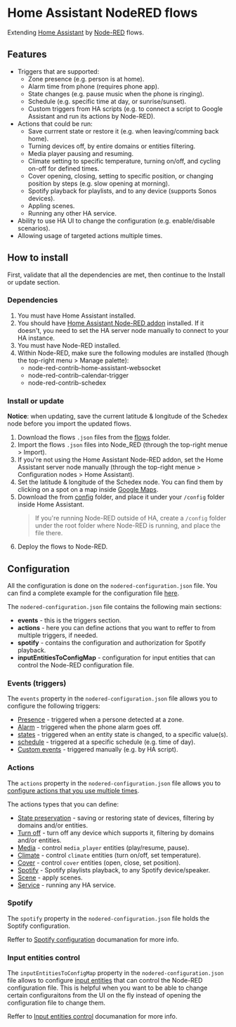 # Home Assistant NodeRED flows
Extending [Home Assistant](http://home-assistant.io) by [Node-RED](http://nodered.org) flows.

## Features

* Triggers that are supported:
  * Zone presence (e.g. person is at home).
  * Alarm time from phone (requires phone app).
  * State changes (e.g. pause music when the phone is ringing).
  * Schedule (e.g. specific time at day, or sunrise/sunset).
  * Custom triggers from HA scripts (e.g. to connect a script to Google Assistant and run its actions by Node-RED).
* Actions that could be run:
  * Save currrent state or restore it (e.g. when leaving/comming back home).
  * Turning devices off, by entire domains or entities filtering.
  * Media player pausing and resuming.
  * Climate setting to specific temperature, turning on/off, and cycling on-off for defined times.
  * Cover opening, closing, setting to specific position, or changing position by steps (e.g. slow opening at morning).
  * Spotify playback for playlists, and to any device (supports Sonos devices).
  * Appling scenes.
  * Running any other HA service.
* Ability to use HA UI to change the configuration (e.g. enable/disable scenarios).
* Allowing usage of targeted actions multiple times.

## How to install
First, validate that all the dependencies are met, then continue to the Install or update section.

### Dependencies
1. You must have Home Assistant installed.
2. You should have [Home Assistant Node-RED addon](https://github.com/hassio-addons/addon-node-red) installed. If it doesn't, you need to set the HA server node manually to connect to your HA instance.
3. You must have Node-RED installed.
4. Within Node-RED, make sure the following modules are installed (though the top-right menu > Manage palette):
   * node-red-contrib-home-assistant-websocket
   * node-red-contrib-calendar-trigger
   * node-red-contrib-schedex

### Install or update
**Notice**: when updating, save the current latitude & longitude of the Schedex node before you import the updated flows.
1. Download the flows `.json` files from the [flows](/flows) folder.
2. Import the flows `.json` files into Node_RED (through the top-right menue > Import).
3. If you're not using the Home Assistant Node-RED addon, set the Home Assistant server node manually (through the top-right menue > Configuration nodes > Home Assistant).
4. Set the latitude & longitude of the Schedex node. You can find them by clicking on a spot on a map inside [Google Maps](http://maps.google.com).
5. Download the  from [config](/config) folder, and place it under your `/config` folder inside Home Assistant.
   > If you're running Node-RED outside of HA, create a `/config` folder under the root folder where Node-RED is running, and place the file there.
7. Deploy the flows to Node-RED.

## Configuration
All the configuration is done on the `nodered-configuration.json` file.
You can find a complete example for the configuration file [here](/config/nodered-configuration.json).

The `nodered-configuration.json` file contains the following main sections:
* **events** - this is the triggers section.
* **actions** - here you can define actions that you want to reffer to from multiple triggers, if needed.
* **spotify** - contains the configuration and authorization for Spotify playback.
* **inputEntitiesToConfigMap** - configuration for input entities that can control the Node-RED configuration file.

### Events (triggers)
The `events` property in the `nodered-configuration.json` file allows you to configure the following triggers:
* [Presence](/documantation/events/presence.md) - triggered when a persone detected at a zone.
* [Alarm](/documantation/events/alarm.md) - triggered when the phone alarm goes off.
* [states](/documantation/events/states.md) - triggered when an entity state is changed, to a specific value(s).
* [schedule](/documantation/events/schedule.md) - triggered at a specific schedule (e.g. time of day).
* [Custom events](/documantation/events/custom_events.md) - triggered manually (e.g. by HA script).

### Actions
The `actions` property in the `nodered-configuration.json` file allows you to [configure actions that you use multiple times](/documantation/actions/actions.md).

The actions types that you can define:
* [State preservation](/documantation/actions/statePreservation.md) - saving or restoring state of devices, filtering by domains and/or entities.
* [Turn off](/documantation/actions/turnOff.md) - turn off any device which supports it, filtering by domains and/or entities.
* [Media](/documantation/actions/media.md) - control `media_player` entities (play/resume, pause).
* [Climate](/documantation/actions/climate.md) - control `climate` entities (turn on/off, set temperature).
* [Cover](/documantation/actions/cover.md) - control `cover` entities (open, close, set position).
* [Spotify](/documantation/actions/spotify.md) - Spotify playlists playback, to any Spotify device/speaker.
* [Scene](/documantation/actions/scene.md) - apply scenes.
* [Service](/documantation/actions/service.md) - running any HA service.

### Spotify
The `spotify` property in the `nodered-configuration.json` file holds the Soptify configuration.

Reffer to [Spotify configuration](/documantation/spotify/spotify_configuration.md) documanation for more info.

### Input entities control
The `inputEntitiesToConfigMap` property in the `nodered-configuration.json` file allows to configure [input entities](https://www.home-assistant.io/integrations/#search/input_) that can control the Node-RED configuration file. This is helpful when you want to be able to change certain configuraitons from the UI on the fly instead of opening the configuration file to change them.

Reffer to [Input entities control](/documantation/inputEntitiesToConfigMap/inputEntitiesToConfigMap.md) documanation for more info.
